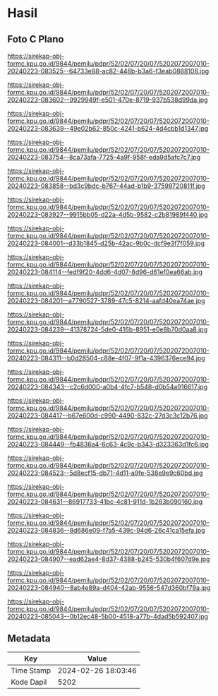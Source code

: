 # Hasil

## Foto C Plano

https://sirekap-obj-formc.kpu.go.id/9844/pemilu/pdpr/52/02/07/20/07/5202072007010-20240223-083525--64733e88-ac82-448b-b3a6-f3eab0888108.jpg

https://sirekap-obj-formc.kpu.go.id/9844/pemilu/pdpr/52/02/07/20/07/5202072007010-20240223-083602--9929949f-e501-470e-8719-937b538d99da.jpg

https://sirekap-obj-formc.kpu.go.id/9844/pemilu/pdpr/52/02/07/20/07/5202072007010-20240223-083639--49e02b62-850c-4241-b624-4d4cbb1d1347.jpg

https://sirekap-obj-formc.kpu.go.id/9844/pemilu/pdpr/52/02/07/20/07/5202072007010-20240223-083754--8ca73afa-7725-4a9f-958f-eda9d5afc7c7.jpg

https://sirekap-obj-formc.kpu.go.id/9844/pemilu/pdpr/52/02/07/20/07/5202072007010-20240223-083858--bd3c9bdc-b767-44ad-b1b9-37599720811f.jpg

https://sirekap-obj-formc.kpu.go.id/9844/pemilu/pdpr/52/02/07/20/07/5202072007010-20240223-083927--9915bb05-d22a-4d5b-9582-c2b81989f440.jpg

https://sirekap-obj-formc.kpu.go.id/9844/pemilu/pdpr/52/02/07/20/07/5202072007010-20240223-084001--d33b1845-d25b-42ac-9b0c-dcf9e3f7f059.jpg

https://sirekap-obj-formc.kpu.go.id/9844/pemilu/pdpr/52/02/07/20/07/5202072007010-20240223-084114--fedf9f20-4dd6-4d07-8d96-d61ef0ea66ab.jpg

https://sirekap-obj-formc.kpu.go.id/9844/pemilu/pdpr/52/02/07/20/07/5202072007010-20240223-084201--a7790527-3789-47c5-8214-aafd40ea74ae.jpg

https://sirekap-obj-formc.kpu.go.id/9844/pemilu/pdpr/52/02/07/20/07/5202072007010-20240223-084239--41378724-5de0-416b-8951-e0e8b70d0aa8.jpg

https://sirekap-obj-formc.kpu.go.id/9844/pemilu/pdpr/52/02/07/20/07/5202072007010-20240223-084311--b0d28504-c88e-4f07-9f1a-4396376ece94.jpg

https://sirekap-obj-formc.kpu.go.id/9844/pemilu/pdpr/52/02/07/20/07/5202072007010-20240223-084343--c2c6d000-a0b4-4fc7-b548-d0b54a916617.jpg

https://sirekap-obj-formc.kpu.go.id/9844/pemilu/pdpr/52/02/07/20/07/5202072007010-20240223-084417--b67e600d-c990-4490-832c-27d3c3c12b76.jpg

https://sirekap-obj-formc.kpu.go.id/9844/pemilu/pdpr/52/02/07/20/07/5202072007010-20240223-084449--fb4836a4-6c63-4c9c-b343-d323363d1fc6.jpg

https://sirekap-obj-formc.kpu.go.id/9844/pemilu/pdpr/52/02/07/20/07/5202072007010-20240223-084523--5d8ecf15-db71-4d11-a9fe-538e9e9c60bd.jpg

https://sirekap-obj-formc.kpu.go.id/9844/pemilu/pdpr/52/02/07/20/07/5202072007010-20240223-084631--86917733-41bc-4c81-911d-1b263b090160.jpg

https://sirekap-obj-formc.kpu.go.id/9844/pemilu/pdpr/52/02/07/20/07/5202072007010-20240223-084836--8d686e09-f7a5-439c-94d6-26c41ca15efa.jpg

https://sirekap-obj-formc.kpu.go.id/9844/pemilu/pdpr/52/02/07/20/07/5202072007010-20240223-084907--ead62ae4-8d37-4388-b245-530b4f607d9e.jpg

https://sirekap-obj-formc.kpu.go.id/9844/pemilu/pdpr/52/02/07/20/07/5202072007010-20240223-084940--8ab4e89a-d404-42ab-9556-547d360bf79a.jpg

https://sirekap-obj-formc.kpu.go.id/9844/pemilu/pdpr/52/02/07/20/07/5202072007010-20240223-085043--0b12ec48-5b00-4518-a77b-4dad5b592407.jpg


## Metadata

| Key        | Value               |
| ---------- | ------------------- |
| Time Stamp | 2024-02-26 18:03:46 |
| Kode Dapil | 5202                |



